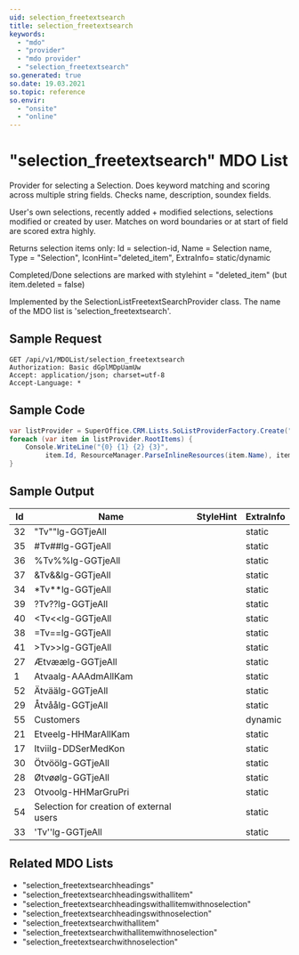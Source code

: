 ```yaml
---
uid: selection_freetextsearch
title: selection_freetextsearch
keywords:
  - "mdo"
  - "provider"
  - "mdo provider"
  - "selection_freetextsearch"
so.generated: true
so.date: 19.03.2021
so.topic: reference
so.envir:
  - "onsite"
  - "online"
---
```


# "selection_freetextsearch" MDO List

Provider for selecting a Selection.
Does keyword matching and scoring across multiple
string fields. Checks name, description, soundex fields.

User's own selections, recently added + modified selections, selections modified or created by user.
Matches on word boundaries or at start of field are scored extra highly.

Returns selection items only: Id = selection-id, Name = Selection name, Type = "Selection", IconHint="deleted_item", ExtraInfo= static/dynamic

Completed/Done selections are marked with stylehint = "deleted_item" (but item.deleted = false)

Implemented by the <see cref="T:SuperOffice.CRM.Lists.SelectionListFreetextSearchProvider">SelectionListFreetextSearchProvider</see> class.
The name of the MDO list is 'selection_freetextsearch'.

## Sample Request

```http!
GET /api/v1/MDOList/selection_freetextsearch
Authorization: Basic dGplMDpUamUw
Accept: application/json; charset=utf-8
Accept-Language: *

```

## Sample Code

```cs
var listProvider = SuperOffice.CRM.Lists.SoListProviderFactory.Create("selection_freetextsearch", forceFlatList: true);
foreach (var item in listProvider.RootItems) {
    Console.WriteLine("{0} {1} {2} {3}", 
         item.Id, ResourceManager.ParseInlineResources(item.Name), item.StyleHint, item.ExtraInfo);
}
```

## Sample Output

|Id   | Name  |StyleHint|ExtraInfo |
| --- | ----- | ------- | -------- |
|32|"Tv""lg-GGTjeAll||static|
|35|#Tv##lg-GGTjeAll||static|
|36|%Tv%%lg-GGTjeAll||static|
|37|&Tv&&lg-GGTjeAll||static|
|34|*Tv**lg-GGTjeAll||static|
|39|?Tv??lg-GGTjeAll||static|
|40|<Tv<<lg-GGTjeAll||static|
|38|=Tv==lg-GGTjeAll||static|
|41|>Tv>>lg-GGTjeAll||static|
|27|Ætvæælg-GGTjeAll||static|
|1|Atvaalg-AAAdmAllKam||static|
|52|Ätväälg-GGTjeAll||static|
|29|Åtvåålg-GGTjeAll||static|
|55|Customers||dynamic|
|21|Etveelg-HHMarAllKam||static|
|17|Itviilg-DDSerMedKon||static|
|30|Ötvöölg-GGTjeAll||static|
|28|Øtvøølg-GGTjeAll||static|
|23|Otvoolg-HHMarGruPri||static|
|54|Selection for creation of external users||static|
|33|'Tv''lg-GGTjeAll||static|

## Related MDO Lists

* "selection_freetextsearchheadings"
* "selection_freetextsearchheadingswithallitem"
* "selection_freetextsearchheadingswithallitemwithnoselection"
* "selection_freetextsearchheadingswithnoselection"
* "selection_freetextsearchwithallitem"
* "selection_freetextsearchwithallitemwithnoselection"
* "selection_freetextsearchwithnoselection"
